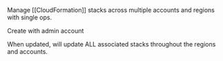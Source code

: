 
Manage [[CloudFormation]] stacks across multiple accounts and regions with single ops.

Create with admin account

When updated, will update ALL associated stacks throughout the regions and accounts.
